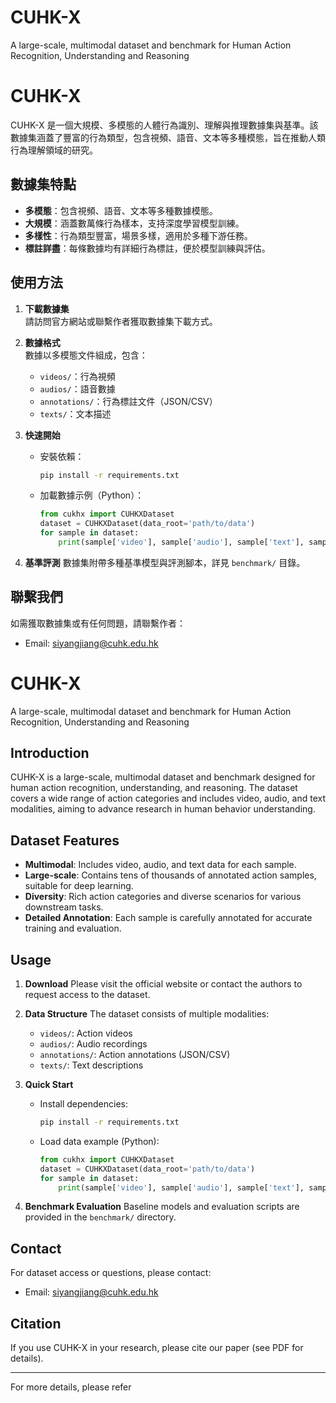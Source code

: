 # CUHK-X
A large-scale, multimodal dataset and benchmark for Human Action Recognition, Understanding and Reasoning

# CUHK-X

CUHK-X 是一個大規模、多模態的人體行為識別、理解與推理數據集與基準。該數據集涵蓋了豐富的行為類型，包含視頻、語音、文本等多種模態，旨在推動人類行為理解領域的研究。

## 數據集特點

- **多模態**：包含視頻、語音、文本等多種數據模態。
- **大規模**：涵蓋數萬條行為樣本，支持深度學習模型訓練。
- **多樣性**：行為類型豐富，場景多樣，適用於多種下游任務。
- **標註詳盡**：每條數據均有詳細行為標註，便於模型訓練與評估。

## 使用方法

1. **下載數據集**  
   請訪問官方網站或聯繫作者獲取數據集下載方式。

2. **數據格式**  
   數據以多模態文件組成，包含：
   - `videos/`：行為視頻
   - `audios/`：語音數據
   - `annotations/`：行為標註文件（JSON/CSV）
   - `texts/`：文本描述

3. **快速開始**
   - 安裝依賴：
     ```sh
     pip install -r requirements.txt
     ```
   - 加載數據示例（Python）：
     ```python
     from cukhx import CUHKXDataset
     dataset = CUHKXDataset(data_root='path/to/data')
     for sample in dataset:
         print(sample['video'], sample['audio'], sample['text'], sample['label'])
     ```

4. **基準評測**
   數據集附帶多種基準模型與評測腳本，詳見 `benchmark/` 目錄。

## 聯繫我們

如需獲取數據集或有任何問題，請聯繫作者：  
- Email: siyangjiang@cuhk.edu.hk

# CUHK-X
A large-scale, multimodal dataset and benchmark for Human Action Recognition, Understanding and Reasoning

## Introduction

CUHK-X is a large-scale, multimodal dataset and benchmark designed for human action recognition, understanding, and reasoning. The dataset covers a wide range of action categories and includes video, audio, and text modalities, aiming to advance research in human behavior understanding.

## Dataset Features

- **Multimodal**: Includes video, audio, and text data for each sample.
- **Large-scale**: Contains tens of thousands of annotated action samples, suitable for deep learning.
- **Diversity**: Rich action categories and diverse scenarios for various downstream tasks.
- **Detailed Annotation**: Each sample is carefully annotated for accurate training and evaluation.

## Usage

1. **Download**
   Please visit the official website or contact the authors to request access to the dataset.

2. **Data Structure**
   The dataset consists of multiple modalities:
   - `videos/`: Action videos
   - `audios/`: Audio recordings
   - `annotations/`: Action annotations (JSON/CSV)
   - `texts/`: Text descriptions

3. **Quick Start**
   - Install dependencies:
     ```sh
     pip install -r requirements.txt
     ```
   - Load data example (Python):
     ```python
     from cukhx import CUHKXDataset
     dataset = CUHKXDataset(data_root='path/to/data')
     for sample in dataset:
         print(sample['video'], sample['audio'], sample['text'], sample['label'])
     ```

4. **Benchmark Evaluation**
   Baseline models and evaluation scripts are provided in the `benchmark/` directory.

## Contact

For dataset access or questions, please contact:
- Email: siyangjiang@cuhk.edu.hk

## Citation

If you use CUHK-X in your research, please cite our paper (see PDF for details).

---

For more details, please refer